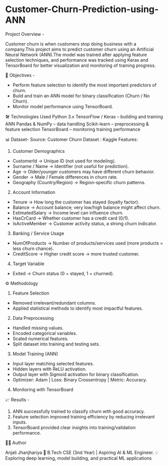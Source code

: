 # Customer-Churn-Prediction-using-ANN
Project Overview -

Customer churn is when customers stop doing business with a company.This project aims to predict customer churn using an Artificial Neural Network (ANN).The model was trained after applying feature selection techniques, and performance was tracked using Keras and TensorBoard for better visualization and monitoring of training progress.

🎯 Objectives -
* Perform feature selection to identify the most important predictors of churn.
* Build and train an ANN model for binary classification (Churn / No Churn).
* Monitor model performance using TensorBoard.

🛠️ Technologies Used
Python 3.x
TensorFlow / Keras – building and training ANN
Pandas & NumPy – data handling
Scikit-learn – preprocessing & feature selection
TensorBoard – monitoring training performance

📊 Dataset-
Source: Customer Churn Dataset : Kaggle
Features: 
1. Customer Demographics
  * CustomerId → Unique ID (not used for modeling).
  * Surname / Name → Identifier (not useful for prediction).
  * Age → Older/younger customers may have different churn behavior.
  * Gender → Male / Female differences in churn rate.
  * Geography (Country/Region) → Region-specific churn patterns.
 2. Account Information
  * Tenure → How long the customer has stayed (loyalty factor).
  * Balance → Account balance; very low/high balance might affect churn.
  * EstimatedSalary → Income level can influence churn.
  * HasCrCard → Whether customer has a credit card (0/1).
  * IsActiveMember → Customer activity status, a strong churn indicator.
3. Banking / Service Usage
  * NumOfProducts → Number of products/services used (more products = less churn chance).
  * CreditScore → Higher credit score → more trusted customer.
4. Target Variable
  * Exited → Churn status (0 = stayed, 1 = churned).

⚙️ Methodology
1. Feature Selection
  * Removed irrelevant/redundant columns.
  * Applied statistical methods to identify most impactful features.
2. Data Preprocessing
  * Handled missing values.
  * Encoded categorical variables.
  * Scaled numerical features.
  * Split dataset into training and testing sets.
3. Model Training (ANN)
  * Input layer matching selected features.
  * Hidden layers with ReLU activation.
  * Output layer with Sigmoid activation for binary classification.
  * Optimizer: Adam | Loss: Binary Crossentropy | Metric: Accuracy.
4. Monitoring with TensorBoard

📈 Results -
1. ANN successfully trained to classify churn with good accuracy.
2. Feature selection improved training efficiency by reducing irrelevant inputs.
3. TensorBoard provided clear insights into training/validation performance.

👩‍💻 Author

Anjali Jhanjhariya
📍 B.Tech CSE (3nd Year) | Aspiring AI & ML Engineer.
💡 Exploring deep learning, model building, and practical ML applications
